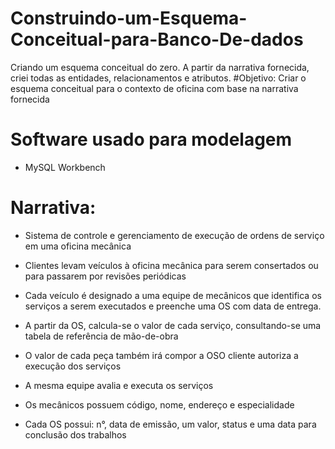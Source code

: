 # Construindo-um-Esquema-Conceitual-para-Banco-De-dados
Criando um esquema conceitual do zero. A partir da narrativa fornecida, criei todas as entidades, relacionamentos e atributos.
#Objetivo:
Criar o esquema conceitual para o contexto de oficina com base na narrativa fornecida

# Software usado para modelagem
- MySQL Workbench

# Narrativa:
- Sistema de controle e gerenciamento de execução de ordens de serviço em uma oficina mecânica

- Clientes levam veículos à oficina mecânica para serem consertados ou para passarem por revisões  periódicas
- Cada veículo é designado a uma equipe de mecânicos que identifica os serviços a serem executados e preenche uma OS com data de entrega.
- A partir da OS, calcula-se o valor de cada serviço, consultando-se uma tabela de referência de mão-de-obra
- O valor de cada peça também irá compor a OSO cliente autoriza a execução dos serviços
- A mesma equipe avalia e executa os serviços
- Os mecânicos possuem código, nome, endereço e especialidade
- Cada OS possui: n°, data de emissão, um valor, status e uma data para conclusão dos trabalhos
